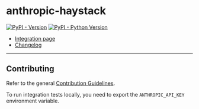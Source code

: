 # anthropic-haystack

[![PyPI - Version](https://img.shields.io/pypi/v/anthropic-haystack.svg)](https://pypi.org/project/anthropic-haystack)
[![PyPI - Python Version](https://img.shields.io/pypi/pyversions/anthropic-haystack.svg)](https://pypi.org/project/anthropic-haystack)

- [Integration page](https://haystack.deepset.ai/integrations/anthropic)
- [Changelog](https://github.com/deepset-ai/haystack-core-integrations/blob/main/integrations/anthropic/CHANGELOG.md)
-----

## Contributing

Refer to the general [Contribution Guidelines](https://github.com/deepset-ai/haystack-core-integrations/blob/main/CONTRIBUTING.md).

To run integration tests locally, you need to export the `ANTHROPIC_API_KEY` environment variable.